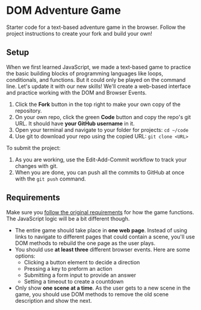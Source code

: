 # DOM Adventure Game

Starter code for a text-based adventure game in the browser. Follow the project instructions to create your fork and build your own!


## Setup

When we first learned JavaScript, we made a text-based game to practice the basic building blocks of programming languages like loops, conditionals, and functions. But it could only be played on the command line. Let's update it with our new skills! We'll create a web-based interface and practice working with the DOM and Browser Events.

1. Click the **Fork** button in the top right to make your own copy of the repository.
2. On your own repo, click the green **Code** button and copy the repo's git URL. It should have **your GitHub username** in it.
3. Open your terminal and navigate to your folder for projects: `cd ~/code`
4. Use git to download your repo using the copied URL: `git clone <URL>`

To submit the project:

1. As you are working, use the Edit-Add-Commit workflow to track your changes with git.
2. When you are done, you can push all the commits to GitHub at once with the `git push` command.


## Requirements

Make sure you [follow the original requirements](https://ts-cset.github.io/cset-105/2020-fall/week-03/project_adventure-game.html) for how the game functions. The JavaScript logic will be a bit different though.

- The entire game should take place in **one web page**. Instead of using links to navigate to different pages that could contain a scene, you'll use DOM methods to rebuild the one page as the user plays.
- You should use **at least three** different browser events. Here are some options:
  - Clicking a button element to decide a direction
  - Pressing a key to preform an action
  - Submitting a form input to provide an answer
  - Setting a timeout to create a countdown
- Only show **one scene at a time**. As the user gets to a new scene in the game, you should use DOM methods to remove the old scene description and show the next.
